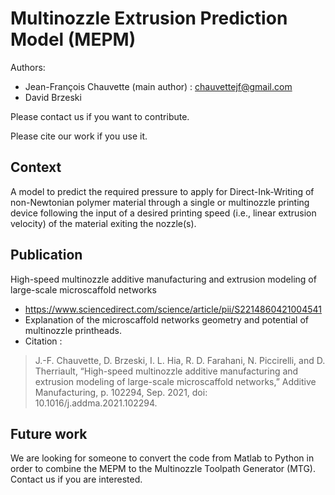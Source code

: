 # Multinozzle Extrusion Prediction Model (MEPM)

Authors:
* Jean-François Chauvette (main author) : chauvettejf@gmail.com
* David Brzeski

Please contact us if you want to contribute.

Please cite our work if you use it.

## Context
A model to predict the required pressure to apply for Direct-Ink-Writing of non-Newtonian polymer material through a single or multinozzle printing device following the input of a desired printing speed (i.e., linear extrusion velocity) of the material exiting the nozzle(s).

## Publication 
High-speed multinozzle additive manufacturing and extrusion modeling of large-scale microscaffold networks
* https://www.sciencedirect.com/science/article/pii/S2214860421004541
* Explanation of the microscaffold networks geometry and potential of multinozzle printheads.
* Citation :
>J.-F. Chauvette, D. Brzeski, I. L. Hia, R. D. Farahani, N. Piccirelli, and D. Therriault, “High-speed multinozzle additive manufacturing and extrusion modeling of large-scale microscaffold networks,” Additive Manufacturing, p. 102294, Sep. 2021, doi: 10.1016/j.addma.2021.102294.

## Future work
We are looking for someone to convert the code from Matlab to Python in order to combine the MEPM to the Multinozzle Toolpath Generator (MTG). Contact us if you are interested.
